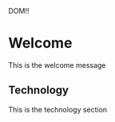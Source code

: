 <html>
<head>
    <tilte>DOM!!</title>
</head>
<body>
    <h1 id="one">Welcome</h1>
    <p>This is the welcome message</p>
    <h2>Technology</h2>
    <p>This is the technology section</p>
    <script>
        var text = document.getElementById("one").innerHTML; alert("the first heading is"+ text);
    </script>
</body>
</html>

